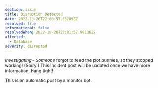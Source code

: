 ```yaml
---
section: issue
title: Disruption Detected
date: 2022-10-26T22:00:57.632095Z
resolved: true
informational: false
resolvedWhen: 2022-10-26T22:01:57.961362Z
affected:
  - Database
severity: disrupted
---
```

*Investigating* - _Someone_ forgot to feed the plot bunnies, so they stopped working! (Sorry.) This incident post will be updated once we have more information. Hang tight!

This is an automatic post by a monitor bot.
        